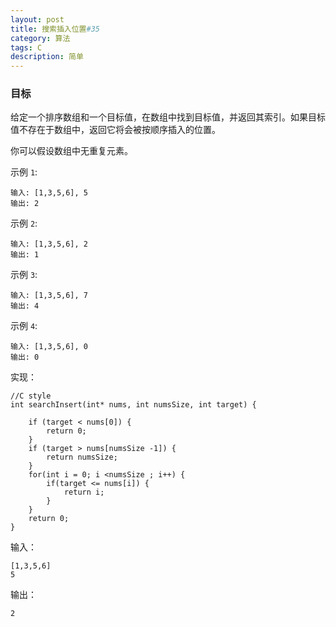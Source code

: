 ```yaml
---
layout: post
title: 搜索插入位置#35
category: 算法
tags: C
description: 简单
--- 
```


### 目标

给定一个排序数组和一个目标值，在数组中找到目标值，并返回其索引。如果目标值不存在于数组中，返回它将会被按顺序插入的位置。

你可以假设数组中无重复元素。

示例 `1`:

	输入: [1,3,5,6], 5
	输出: 2
示例 `2`:

	输入: [1,3,5,6], 2
	输出: 1
示例 `3`:

	输入: [1,3,5,6], 7
	输出: 4
示例 `4`:

	输入: [1,3,5,6], 0
	输出: 0


实现：

	//C style
	int searchInsert(int* nums, int numsSize, int target) {
	    
	    if (target < nums[0]) { 
	        return 0;
	    }
	    if (target > nums[numsSize -1]) {
	        return numsSize;
	    }
	    for(int i = 0; i <numsSize ; i++) {
	        if(target <= nums[i]) {
	            return i;
	        } 
	    }
	    return 0;
	}
输入：
	
	[1,3,5,6]
	5

输出：

	2
